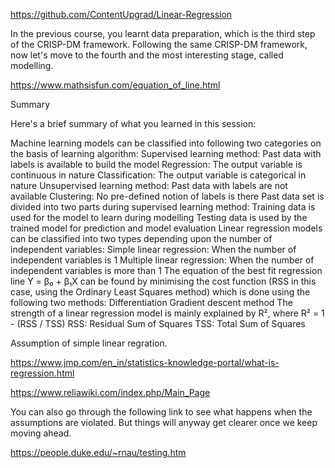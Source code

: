 https://github.com/ContentUpgrad/Linear-Regression

In the previous course, you learnt data preparation, which is the third step of the CRISP-DM framework. Following the same CRISP-DM framework, now let's move to the fourth and the most interesting stage, called modelling.

https://www.mathsisfun.com/equation_of_line.html


Summary


Here's a brief summary of what you learned in this session: 

Machine learning models can be classified into following two categories on the basis of learning algorithm:
Supervised learning method: Past data with labels is available to build the model
Regression: The output variable is continuous in nature
Classification: The output variable is categorical in nature
Unsupervised learning method: Past data with labels are not available
Clustering: No pre-defined notion of labels is there
Past data set is divided into two parts during supervised learning method: 
Training data  is used for the model to learn during modelling
Testing data is used by the trained model for prediction and model evaluation
Linear regression models can be classified into two types depending upon the number of independent variables: 
Simple linear regression: When the number of independent variables is 1
Multiple linear regression: When the number of independent variables is more than 1
The equation of the best fit regression line Y = β₀ + β₁X can be found by minimising the cost function (RSS in this case, using the Ordinary Least Squares method) which is done using the following two methods:
Differentiation
Gradient descent method
The strength of a linear regression model is mainly explained by R²,  where R² = 1 - (RSS / TSS)
RSS: Residual Sum of Squares
TSS: Total Sum of Squares


Assumption of simple linear regration.

https://www.jmp.com/en_in/statistics-knowledge-portal/what-is-regression.html


https://www.reliawiki.com/index.php/Main_Page


You can also go through the following link to see what happens when the assumptions are violated. But things will anyway get clearer once we keep moving ahead.


https://people.duke.edu/~rnau/testing.htm
